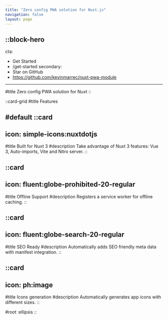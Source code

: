```yaml
---
title: "Zero config PWA solution for Nuxt.js"
navigation: false
layout: page
---
```


::block-hero
---
cta:
  - Get Started
  - /get-started
secondary:
  - Star on GitHub
  - https://github.com/kevinmarrec/nuxt-pwa-module
---

#title
Zero config PWA solution for Nuxt
::

::card-grid
#title
Features

#default
  ::card
  ---
  icon: simple-icons:nuxtdotjs
  ---
  #title
  Built for Nuxt 3
  #description
  Take advantage of Nuxt 3 features: Vue 3, Auto-imports, Vite and Nitro server.
  ::

  ::card
  ---
  icon: fluent:globe-prohibited-20-regular
  ---
  #title
  Offline Support
  #description
  Registers a service worker for offline caching.
  ::


  ::card
  ---
  icon: fluent:globe-search-20-regular
  ---
  #title
  SEO Ready
  #description
  Automatically adds SEO friendly meta data with manifest integration.
  ::

  ::card
  ---
  icon: ph:image
  ---
  #title
  Icons generation
  #description
  Automatically generates app icons with different sizes.
  ::
  
#root
:ellipsis
::
